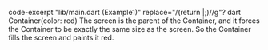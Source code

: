 code-excerpt "lib/main.dart (Example1)" replace="/(return |;)//g"?
dart
Container(color: red)
The screen is the parent of the Container, and it
forces the Container to be exactly the same size as the screen.
So the Container fills the screen and paints it red.
